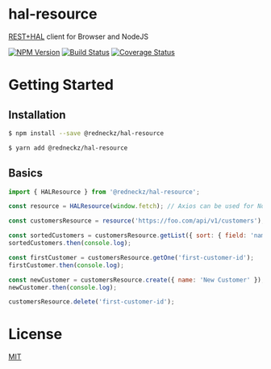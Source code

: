 # hal-resource

[REST+HAL](http://stateless.co/hal_specification.html) client for Browser and NodeJS

[![NPM Version][npm-image]][npm-url]
[![Build Status][travis-image]][travis-url]
[![Coverage Status][coveralls-image]][coveralls-url]

# Getting Started

## Installation

```bash
$ npm install --save @redneckz/hal-resource
```

```bash
$ yarn add @redneckz/hal-resource
```

## Basics

```js
import { HALResource } from '@redneckz/hal-resource';

const resource = HALResource(window.fetch); // Axios can be used for NodeJS

const customersResource = resource('https://foo.com/api/v1/customers');

const sortedCustomers = customersResource.getList({ sort: { field: 'name', order: 'ASC' } });
sortedCustomers.then(console.log);

const firstCustomer = customersResource.getOne('first-customer-id');
firstCustomer.then(console.log);

const newCustomer = customersResource.create({ name: 'New Customer' });
newCustomer.then(console.log);

customersResource.delete('first-customer-id');
```

# License

[MIT](http://vjpr.mit-license.org)

[npm-image]: https://badge.fury.io/js/%40redneckz%2Fhal-resource.svg
[npm-url]: https://www.npmjs.com/package/%40redneckz%2Fhal-resource
[travis-image]: https://travis-ci.org/redneckz/hal-resource.svg?branch=master
[travis-url]: https://travis-ci.org/redneckz/hal-resource
[coveralls-image]: https://coveralls.io/repos/github/redneckz/hal-resource/badge.svg?branch=master
[coveralls-url]: https://coveralls.io/github/redneckz/hal-resource?branch=master
